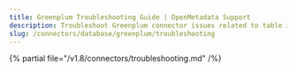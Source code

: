 ```yaml
---
title: Greenplum Troubleshooting Guide | OpenMetadata Support
description: Troubleshoot Greenplum connector issues related to table ingestion, schema parsing, or access errors.
slug: /connectors/database/greenplum/troubleshooting
---
```


{% partial file="/v1.8/connectors/troubleshooting.md" /%}
